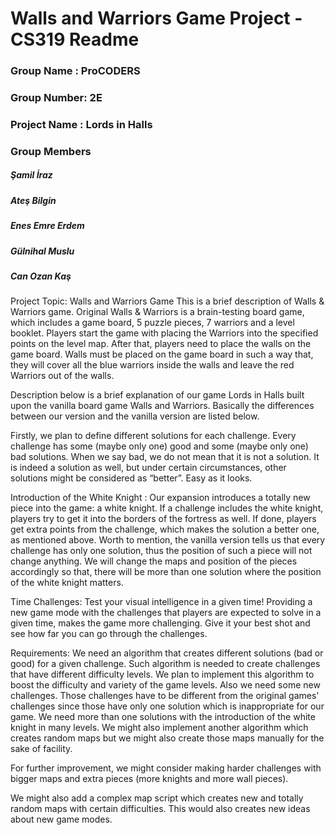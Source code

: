 
# Walls and Warriors Game Project - CS319 Readme

### Group Name : ProCODERS
   
### Group Number: 2E
 
### Project Name : Lords in Halls
  
### Group Members

##### *Şamil İraz*

##### *Ateş Bilgin*

##### *Enes Emre Erdem*

##### *Gülnihal Muslu*

##### *Can Ozan Kaş*

Project Topic:  Walls and Warriors Game
This is a brief description of Walls & Warriors game. Original Walls & Warriors is a brain-testing board game, which includes a game board, 5 puzzle pieces, 7 warriors and a level booklet. Players start the game with placing the Warriors into the specified points on the level map. After that, players need to place the walls on the game board. Walls must be placed on the game board in such a way that, they will cover all the blue warriors inside the walls and leave the red Warriors out of the walls.

Description below is a brief explanation of our game Lords in Halls built upon the vanilla board game Walls and Warriors. Basically the differences between our version and the vanilla version are listed below. 

Firstly, we plan to define different solutions for each challenge. Every challenge has some (maybe only one) good and some (maybe only one) bad solutions. When we say bad, we do not mean that it is not a solution. It is indeed a solution as well, but under certain circumstances, other solutions might be considered as “better”. Easy as it looks.

Introduction of the White Knight : Our expansion introduces a totally new piece into the game: a white knight. If a challenge includes the white knight, players try to get it into the borders of the fortress as well. If done, players get extra points from the challenge, which makes the solution a better one, as mentioned above. Worth to mention, the vanilla version tells us that every challenge has only one solution, thus the position of such a piece will not change anything. We will change the maps and position of the pieces accordingly so that, there will be more than one solution where the position of the white knight matters. 

Time Challenges: Test your visual intelligence in a given time! Providing a new game mode with the challenges that players are expected to solve in a given time, makes the game more challenging. Give it your best shot and see how far you can go through the challenges. 

Requirements: We need an algorithm that creates different solutions (bad or good) for a given challenge. Such algorithm is needed to create challenges that have different difficulty levels. We plan to implement this algorithm to boost the difficulty and variety of the game levels. Also we need some new challenges. Those challenges have to be different from the original games' challenges since those have only one solution which is inappropriate for our game. We need more than one solutions with the introduction of the white knight in many levels. We might also implement another algorithm which creates random maps but we might also create those maps manually for the sake of facility. 

For further improvement, we might consider making harder challenges with bigger maps and extra pieces (more knights and more wall pieces). 

We might also add a complex map script which creates new and totally random maps with certain difficulties. This would also creates new ideas about new game modes. 


